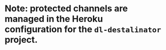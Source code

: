 # Note: protected channels are managed in the Heroku configuration for the `dl-destalinator` project.
